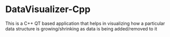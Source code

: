 # DataVisualizer-Cpp
This is a C++ QT based application that helps in visualizing how a particular data structure is growing/shrinking as data is being added/removed to it
